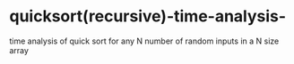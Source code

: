 # quicksort(recursive)-time-analysis-
time analysis of quick sort for any N number of random inputs in a N size array 
